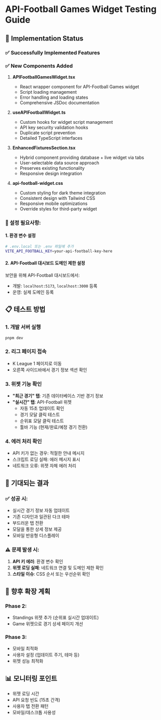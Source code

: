 # API-Football Games Widget Testing Guide

## 🚀 Implementation Status

### ✅ Successfully Implemented Features

### ✅ New Components Added

1. **APIFootballGamesWidget.tsx**
   - React wrapper component for API-Football Games widget
   - Script loading management
   - Error handling and loading states
   - Comprehensive JSDoc documentation

2. **useAPIFootballWidget.ts**
   - Custom hooks for widget script management
   - API key security validation hooks
   - Duplicate script prevention
   - Detailed TypeScript interfaces

3. **EnhancedFixturesSection.tsx**
   - Hybrid component providing database + live widget via tabs
   - User-selectable data source approach
   - Preserves existing functionality
   - Responsive design integration

4. **api-football-widget.css**
   - Custom styling for dark theme integration
   - Consistent design with Tailwind CSS
   - Responsive mobile optimizations
   - Override styles for third-party widget

### 🔧 설정 필요사항:

#### 1. 환경 변수 설정
```bash
# .env.local 또는 .env 파일에 추가
VITE_API_FOOTBALL_KEY=your-api-football-key-here
```

#### 2. API-Football 대시보드 도메인 제한 설정
보안을 위해 API-Football 대시보드에서:
- 개발: `localhost:5173`, `localhost:3000` 등록
- 운영: 실제 도메인 등록

## 📋 테스트 방법

### 1. 개발 서버 실행
```bash
pnpm dev
```

### 2. 리그 페이지 접속
- K League 1 페이지로 이동
- 오른쪽 사이드바에서 경기 정보 섹션 확인

### 3. 위젯 기능 확인
- **"최근 경기" 탭**: 기존 데이터베이스 기반 경기 정보
- **"실시간" 탭**: API-Football 위젯
  - 자동 15초 업데이트 확인
  - 경기 모달 클릭 테스트
  - 순위표 모달 클릭 테스트
  - 툴바 기능 (현재/완료/예정 경기 전환)

### 4. 에러 처리 확인
- API 키가 없는 경우: 적절한 안내 메시지
- 스크립트 로딩 실패: 에러 메시지 표시
- 네트워크 오류: 위젯 자체 에러 처리

## 🎯 기대되는 결과

### ✅ 성공 시:
- 실시간 경기 정보 자동 업데이트
- 기존 디자인과 일관된 다크 테마
- 부드러운 탭 전환
- 모달을 통한 상세 정보 제공
- 모바일 반응형 디스플레이

### ⚠️ 문제 발생 시:
1. **API 키 에러**: 환경 변수 확인
2. **위젯 로딩 실패**: 네트워크 연결 및 도메인 제한 확인
3. **스타일 이슈**: CSS 순서 또는 우선순위 확인

## 🚀 향후 확장 계획

### Phase 2:
- Standings 위젯 추가 (순위표 실시간 업데이트)
- Game 위젯으로 경기 상세 페이지 개선

### Phase 3:
- 모바일 최적화
- 사용자 설정 (업데이트 주기, 테마 등)
- 위젯 성능 최적화

## 📊 모니터링 포인트

- 위젯 로딩 시간
- API 요청 빈도 (15초 간격)
- 사용자 탭 전환 패턴
- 모바일/데스크톱 사용성